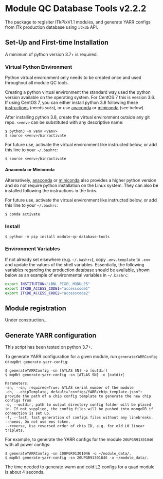 # Module QC Database Tools v2.2.2

The package to regisiter ITkPixV1.1 modules, and generate YARR configs from ITk
production database using `itkdb` API.

## Set-Up and First-time Installation

A minimum of python version 3.7+ is required.

### Virtual Python Environment

Python virtual environment only needs to be created once and used throughout all
module QC tools.

Creating a python virtual environment the standard way used the python version
available on the operating system. For CentOS 7 this is version 3.6. If using
CentOS 7, you can either install python 3.8 following these
[instructions](https://tecadmin.net/install-python-3-8-centos/) (needs `sudo`),
or use [anaconda](https://docs.anaconda.com/anaconda/install/index.html) or
[miniconda](https://docs.conda.io/en/latest/miniconda.html) (see below).

After installing python 3.8, create the virtual environment outside any git
repo. `<venv>` can be substituted with any descriptive name:

```
$ python3 -m venv <venv>
$ source <venv>/bin/activate
```

For future use, activate the virtual environment like instructed below, or add
this line to your `~/.bashrc`:

```
$ source <venv>/bin/activate
```

#### Anaconda or Miniconda

Alternatively, [anaconda](https://docs.anaconda.com/anaconda/install/index.html)
or [miniconda](https://docs.conda.io/en/latest/miniconda.html) also provides a
higher python version and do not require python installation on the Linux
system. They can also be installed following the instructions in the links.

For future use, activate the virtual environment like instructed below, or add
this line to your `~/.bashrc`:

```
$ conda activate
```

### Install

```
$ python -m pip install module-qc-database-tools
```

### Environment Variables

If not already set elsewhere (e.g. `~/.bashrc`), copy `.env.template` to `.env`
and update the values of the shell variables. Essentially, the following
variables regarding the production database should be available, shown below as
an example of environmental variables in `~/.bashrc`:

```bash
export INSTITUTION="LBNL_PIXEL_MODULES"
export ITKDB_ACCESS_CODE1="accesscode1"
export ITKDB_ACCESS_CODE2="accesscode2"
```

## Module registration

Under construction...

## Generate YARR configuration

This script has been tested on python 3.7+.

To generate YARR configuration for a given module, run `generateYARRConfig` or
`mqdbt generate-yarr-config`:

```
$ generateYARRConfig -sn [ATLAS SN] -o [outdir]
$ mqdbt generate-yarr-config -sn [ATLAS SN] -o [outdir]

Parameters:
-sn, --sn, required=True: ATLAS serial number of the module
-ch, --chipTemplate, default="configs/YARR/chip_template.json": provide the path of a chip config template to generate the new chip configs from
-o, --outdir, path to output directory config folder will be placed in. If not supplied, the config files will be pushed into mongoDB if connection is set up.
-f, --fast, fast generation of configs files without any linebreaks.
--noeos, Do not use eos token.
--reverse, Use reversed order of chip ID, e.g. for old L0 linear triplets.
```

For example, to generate the YARR configs for the module `20UPGR91301046` with
all power configs:

```
$ generateYARRConfig -sn 20UPGR91301046 -o ~/module_data/.
$ mqdbt generate-yarr-config -sn 20UPGR91301046 -o ~/module_data/.
```

The time needed to generate warm and cold L2 configs for a quad module is about
4 seconds.
